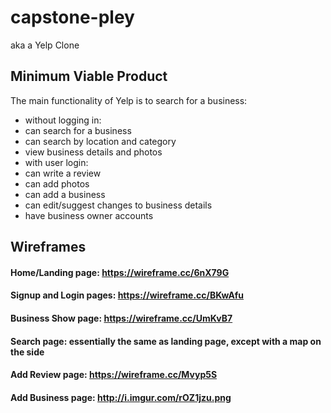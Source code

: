 # capstone-pley
aka a Yelp Clone

## Minimum Viable Product
The main functionality of Yelp is to search for a business:
+ without logging in:
 + can search for a business
 + can search by location and category
 + view business details and photos
+ with user login:
 + can write a review
 + can add photos
 + can add a business
 + can edit/suggest changes to business details
 + have business owner accounts
  
## Wireframes
#### Home/Landing page: https://wireframe.cc/6nX79G
#### Signup and Login pages: https://wireframe.cc/BKwAfu
#### Business Show page: https://wireframe.cc/UmKvB7
#### Search page: essentially the same as landing page, except with a map on the side
#### Add Review page: https://wireframe.cc/Mvyp5S
#### Add Business page: http://i.imgur.com/rOZ1jzu.png
